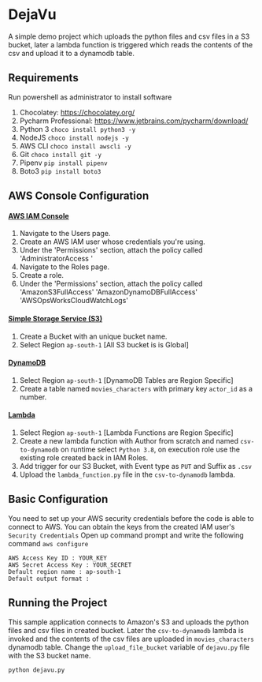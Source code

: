 # DejaVu
A simple demo project which uploads the python files and csv files in a S3 bucket, later a lambda function is  triggered which reads the contents of the csv and upload it to a dynamodb table.

## Requirements

Run powershell as administrator to install software
1. Chocolatey: https://chocolatey.org/
2. Pycharm Professional: https://www.jetbrains.com/pycharm/download/
3. Python 3
  `choco install python3 -y`
4. NodeJS
  `choco install nodejs -y`
5. AWS CLI
  `choco install awscli -y`
6. Git
  `choco install git -y`
7. Pipenv
  `pip install pipenv`
8. Boto3
  `pip install boto3`
   
## AWS Console Configuration

#### [AWS IAM Console](https://console.aws.amazon.com/iam/home)
1. Navigate to the Users page.
2. Create an AWS IAM user whose credentials you're using.
3. Under the 'Permissions' section, attach the policy called 'AdministratorAccess '
4. Navigate to the Roles page.
5. Create a role.
6. Under the 'Permissions' section, attach the policy called 'AmazonS3FullAccess' 'AmazonDynamoDBFullAccess' 'AWSOpsWorksCloudWatchLogs' 


#### [Simple Storage Service (S3)](https://s3.console.aws.amazon.com/s3/home)
1. Create a Bucket with an unique bucket name.
2. Select Region `ap-south-1` [All S3 bucket is is Global]

#### [DynamoDB](https://ap-south-1.console.aws.amazon.com/dynamodb/home)
1. Select Region `ap-south-1` [DynamoDB Tables are Region Specific]
2. Create a table named `movies_characters` with primary key `actor_id` as  a  number. 

#### [Lambda](https://ap-south-1.console.aws.amazon.com/lambda/home)
1. Select Region `ap-south-1` [Lambda Functions are Region Specific]
2. Create a new lambda function with Author from scratch and named `csv-to-dynamodb` on runtime select `Python 3.8`, on execution role use the  existing role created back in IAM Roles.
3. Add trigger for our S3 Bucket, with Event type as `PUT` and Suffix as `.csv`
4. Upload the `lambda_function.py` file in the `csv-to-dynamodb` lambda.

## Basic Configuration

You need to set up your AWS security credentials before the code is able to connect to AWS. You can obtain the keys from the created IAM user's `Security Credentials`
Open up command prompt and write the following command `aws configure` 

    AWS Access Key ID : YOUR_KEY
    AWS Secret Access Key : YOUR_SECRET
    Default region name : ap-south-1
    Default output format : 

## Running the Project

This sample application connects to Amazon's S3
and uploads the python files and csv files in created bucket. Later the `csv-to-dynamodb` lambda is invoked and the contents of the csv files are uploaded in `movies_characters` dynamodb table. Change the `upload_file_bucket` variable of `dejavu.py` file with the S3 bucket name. 

    python dejavu.py
